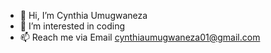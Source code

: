 - 👋 Hi, I’m Cynthia Umugwaneza 
- 👀 I’m interested in coding
- 📫 Reach me via Email cynthiaumugwaneza01@gmail.com 

<!---
Cynthia12-source/Cynthia12-source is a ✨ special ✨ repository because its `README.md` (this file) appears on your GitHub profile.
You can click the Preview link to take a look at your changes.
--->
